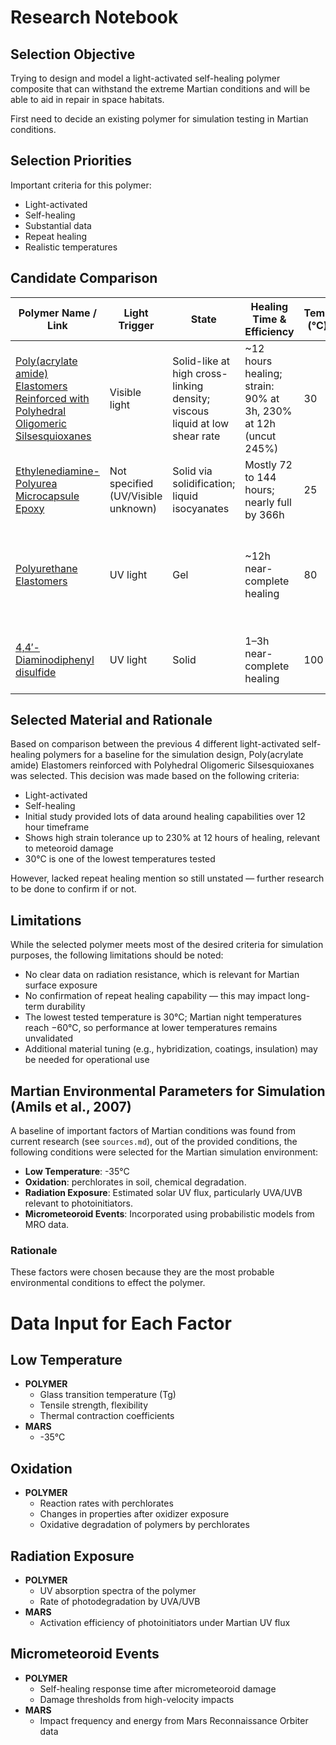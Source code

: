 # Research Notebook

## Selection Objective

Trying to design and model a light-activated self-healing polymer composite that can withstand the extreme Martian conditions and will be able to aid in repair in space habitats.

First need to decide an existing polymer for simulation testing in Martian conditions.

## Selection Priorities

Important criteria for this polymer:

- Light-activated  
- Self-healing  
- Substantial data  
- Repeat healing  
- Realistic temperatures  

## Candidate Comparison

| Polymer Name / Link | Light Trigger | State | Healing Time & Efficiency | Temp (°C) | Mechanical Strength | Repeat Healing | Radiation Notes | Other Notes |
|---------------------|---------------|-------|----------------------------|-----------|----------------------|----------------|------------------|--------------|
| [Poly(acrylate amide) Elastomers Reinforced with Polyhedral Oligomeric Silsesquioxanes](https://www.nature.com/articles/s41578-020-0202-4) | Visible light | Solid-like at high cross-linking density; viscous liquid at low shear rate | ~12 hours healing; strain: 90% at 3h, 230% at 12h (uncut 245%) | 30 | 0.6 MPa at 245% strain | Not stated | Not stated | Temperature effect not tested |
| [Ethylenediamine-Polyurea Microcapsule Epoxy](https://pubs.acs.org/doi/abs/10.1021/acsapm.8b00116) | Not specified (UV/Visible unknown) | Solid via solidification; liquid isocyanates | Mostly 72 to 144 hours; nearly full by 366h | 25 | Not specified | Not stated | Not stated | Cold or breakage behavior unknown |
| [Polyurethane Elastomers](https://www.mdpi.com/1996-1944/13/2/326) | UV light | Gel | ~12h near-complete healing | 80 | 3.39 MPa tensile strength | Yes, efficiency drops over 3 cycles: 95%, 87%, 60% | Not stated | Healing likely ineffective at low temp |
| [4,4′-Diaminodiphenyl disulfide](https://pubs.acs.org/doi/full/10.1021/acsmacrolett.9b00766) | UV light | Solid | 1–3h near-complete healing | 100 | Breaks at ~3.7 MPa stress | Yes, due to S-S bonds | Excessive UV causes weakening | Heat accelerates healing; low temp slows process |

## Selected Material and Rationale

Based on comparison between the previous 4 different light-activated self-healing polymers for a baseline for the simulation design, Poly(acrylate amide) Elastomers reinforced with Polyhedral Oligomeric Silsesquioxanes was selected. This decision was made based on the following criteria:

- Light-activated  
- Self-healing  
- Initial study provided lots of data around healing capabilities over 12 hour timeframe  
- Shows high strain tolerance up to 230% at 12 hours of healing, relevant to meteoroid damage  
- 30°C is one of the lowest temperatures tested  

However, lacked repeat healing mention so still unstated — further research to be done to confirm if or not.

## Limitations

While the selected polymer meets most of the desired criteria for simulation purposes, the following limitations should be noted:

- No clear data on radiation resistance, which is relevant for Martian surface exposure  
- No confirmation of repeat healing capability — this may impact long-term durability  
- The lowest tested temperature is 30°C; Martian night temperatures reach −60°C, so performance at lower temperatures remains unvalidated  
- Additional material tuning (e.g., hybridization, coatings, insulation) may be needed for operational use

## Martian Environmental Parameters for Simulation (Amils et al., 2007)

A baseline of important factors of Martian conditions was found from current research (see `sources.md`), out of the provided conditions, the following conditions were selected for the Martian simulation environment:

- **Low Temperature**: -35°C
- **Oxidation**: perchlorates in soil, chemical degradation.
- **Radiation Exposure**: Estimated solar UV flux, particularly UVA/UVB relevant to photoinitiators.
- **Micrometeoroid Events**: Incorporated using probabilistic models from MRO data.

### Rationale

These factors were chosen because they are the most probable environmental conditions to effect the polymer.

# Data Input for Each Factor

## Low Temperature
- **POLYMER**
  - Glass transition temperature (Tg)
  - Tensile strength, flexibility
  - Thermal contraction coefficients
- **MARS**
  - -35°C

## Oxidation
- **POLYMER**
  - Reaction rates with perchlorates
  - Changes in properties after oxidizer exposure
  - Oxidative degradation of polymers by perchlorates

## Radiation Exposure
- **POLYMER**
  - UV absorption spectra of the polymer
  - Rate of photodegradation by UVA/UVB
- **MARS**
  - Activation efficiency of photoinitiators under Martian UV flux

## Micrometeoroid Events
- **POLYMER**
  - Self-healing response time after micrometeoroid damage
  - Damage thresholds from high-velocity impacts
- **MARS**
  - Impact frequency and energy from Mars Reconnaissance Orbiter data

